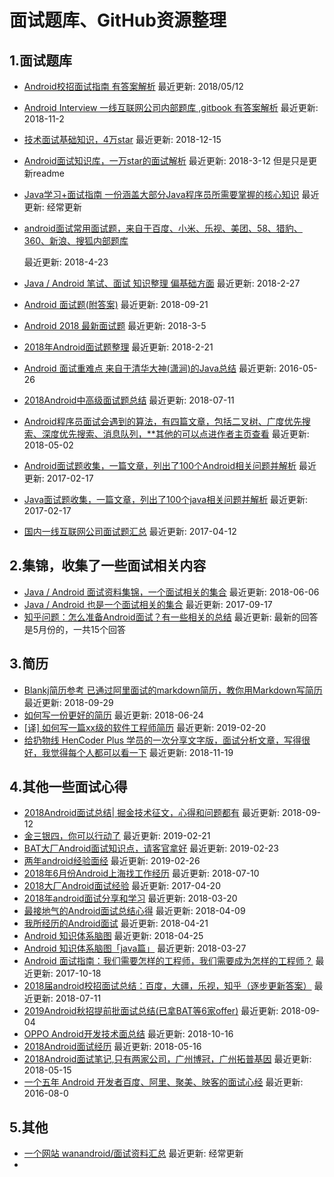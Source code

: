 # 面试题库、GitHub资源整理

## 1.面试题库

* [Android校招面试指南 有答案解析](https://github.com/LRH1993/android_interview)	最近更新: 2018/05/12

* [Android Interview 一线互联网公司内部题库 ,gitbook 有答案解析](http://www.jackywang.tech/AndroidInterview-Q-A/)	最近更新: 2018-11-2

* [技术面试基础知识，4万star](https://github.com/CyC2018/CS-Notes)	最近更新: 2018-12-15

* [Android面试知识库，一万star的面试解析](https://github.com/francistao/LearningNotes)	最近更新: 2018-3-12 但是只是更新readme

* [Java学习+面试指南 一份涵盖大部分Java程序员所需要掌握的核心知识](https://github.com/Snailclimb/JavaGuide)	最近更新: 经常更新

* [android面试常用面试题，来自于百度、小米、乐视、美团、58、猎豹、360、新浪、搜狐内部题库](https://github.com/xiangzhihong/android-Interview)        

  最近更新: 2018-4-23

* [Java / Android 笔试、面试 知识整理 偏基础方面](https://github.com/hadyang/interview)	最近更新: 2018-2-27

* [Android 面试题(附答案)](https://juejin.im/post/5b8f15e26fb9a01a031b12d9)        最近更新: 2018-09-21

* [Android 2018 最新面试题](https://mp.weixin.qq.com/s/UQQdOcPOT8kS82Wh383nPA)        最近更新: 2018-3-5

* [2018年Android面试题整理](https://juejin.im/post/5a82a07df265da4e7071c78f)        最近更新: 2018-2-21

* [Android 面试重难点 来自于清华大神(潇涧)的Java总结](https://juejin.im/entry/57466b5e71cfe40068cd862a)        最近更新: 2016-05-26

* [2018Android中高级面试题总结](https://zhuanlan.zhihu.com/p/39544383)        最近更新: 2018-07-11

* [Android程序员面试会遇到的算法，有四篇文章，包括二叉树、广度优先搜索、深度优先搜索、消息队列，**其他的可以点进作者主页查看](https://juejin.im/post/5ae95f666fb9a07a9e4d07b5)        最近更新: 2018-05-02

* [Android面试题收集，一篇文章，列出了100个Android相关问题并解析](https://juejin.im/post/58a6c38861ff4b0062ae4c25)        最近更新: 2017-02-17

* [Java面试题收集，一篇文章，列出了100个java相关问题并解析](https://juejin.im/post/58a6a43661ff4b006c4a0a29)        最近更新: 2017-02-17

* [国内一线互联网公司面试题汇总](https://github.com/AweiLoveAndroid/CommonDevKnowledge/blob/master/interview/summary.md)        最近更新: 2017-04-12



## 2.集锦，收集了一些面试相关内容

* [Java / Android 面试资料集锦，一个面试相关的集合](https://jingbin.me/2017/02/20/Android%20%E9%9D%A2%E8%AF%95%E8%B5%84%E6%96%99%E9%9B%86%E9%94%A6/)        最近更新: 2018-06-06
* [Java / Android 也是一个面试相关的集合](https://github.com/Freelander/Blog/blob/master/2016/02.md)        最近更新: 2017-09-17
* [知乎问题：怎么准备Android面试？有一些相关的总结](https://www.zhihu.com/question/37483907?sort=created)        最近更新: 最新的回答是5月份的，一共15个回答



## 3.简历

- [Blankj简历参考 已通过阿里面试的markdown简历，教你用Markdown写简历](https://github.com/Blankj/resume)        最近更新: 2018-09-29
- [如何写一份更好的简历](https://juejin.im/post/5b2fb0e1f265da59584d98b9)        最近更新: 2018-06-24
- [[译] 如何写一篇xx级的软件工程师简历](https://juejin.im/post/5c6ca8b9f265da2dc13c7a10)        最近更新: 2019-02-20
- [给扔物线 HenCoder Plus 学员的一次分享文字版，面试分析文章，写得很好，我觉得每个人都可以看一下](https://juejin.im/post/5bf212a46fb9a049de6cf57c)        最近更新: 2018-11-19



## 4.其他一些面试心得

+ [2018Android面试总结| 掘金技术征文，心得和问题都有](https://juejin.im/post/5b97ab465188255c865e030a)        最近更新: 2018-09-12
+ [金三银四，你可以行动了](https://juejin.im/post/5c6de7066fb9a049db73b8f2)        最近更新: 2019-02-21
+ [BAT大厂Android面试知识点，请客官拿好](https://juejin.im/post/5c70520b6fb9a04a0730fe12)        最近更新: 2019-02-23
+ [两年android经验面经](https://www.jianshu.com/p/73bdb80914ba)        最近更新: 2019-02-26
+ [2018年6月份Android上海找工作经历](https://juejin.im/post/5b43f2e06fb9a04fbe12c222)        最近更新: 2018-07-10
+ [2018大厂Android面试经验](https://juejin.im/post/5ad958666fb9a07acf55b21d)        最近更新: 2017-04-20
+ [2018年android面试分享和学习](https://juejin.im/entry/5ab059d46fb9a028ba1f4ba0)        最近更新: 2018-03-20
+ [最接地气的Android面试总结心得](https://juejin.im/post/5adaf05ff265da0b7155d8f0)        最近更新: 2018-04-09
+ [我所经历的Android面试](https://juejin.im/post/5adaf05ff265da0b7155d8f0)        最近更新: 2018-04-21
+ [Android 知识体系脑图](https://juejin.im/entry/5adf719e6fb9a07ab773db0f)        最近更新: 2018-04-25
+ [Android 知识体系脑图「java篇」](https://juejin.im/entry/5ab9343b6fb9a028df229ff4)        最近更新: 2018-03-27
+ [Android 面试指南：我们需要怎样的工程师，我们需要成为怎样的工程师？](https://juejin.im/entry/59e68f2cf265da43163c26a6)        最近更新: 2017-10-18
+ [2018届android校招面试总结：百度，大疆，乐视，知乎（逐步更新答案）](https://juejin.im/post/5b4563dee51d45190e34e531)        最近更新: 2018-07-11
+ [2019Android秋招提前批面试总结(已拿BAT等6家offer)](https://juejin.im/post/5b7fc6d5f265da437a469870)        最近更新: 2018-09-04
+ [OPPO Android开发技术面总结](https://www.jianshu.com/p/b110f9c1384c)        最近更新: 2018-10-16
+ [2018Android面试经历](https://juejin.im/post/5afb87e0f265da0b8262f486)        最近更新: 2018-05-16
+ [2018Android面试笔记,只有两家公司，广州博冠，广州拓普基因](https://juejin.im/post/5afaafdb6fb9a07a9b361c54)        最近更新: 2018-05-15
+ [一个五年 Android 开发者百度、阿里、聚美、映客的面试心经](https://juejin.im/entry/57a159d1d342d3005730ed0b)        最近更新: 2016-08-0



## 5.其他

* [一个网站 wanandroid/面试资料汇总](http://www.wanandroid.com/article/list/0?cid=73)        最近更新: 经常更新
* 











